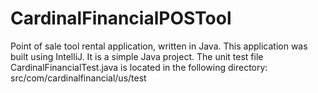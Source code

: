 # CardinalFinancialPOSTool
Point of sale tool rental application, written in Java.
This application was built using IntelliJ. It is a simple Java project.
The unit test file CardinalFinancialTest.java is located in the following directory: src/com/cardinalfinancial/us/test
